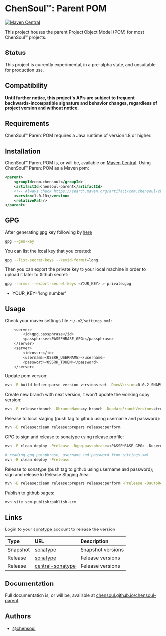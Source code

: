 # ChenSoul™: Parent POM

[![Maven Central](https://maven-badges.herokuapp.com/maven-central/com.chensoul/chensoul-parent/badge.svg)](https://maven-badges.herokuapp.com/maven-central/com.chensoul/chensoul-parent)

This project houses the parent Project Object Model (POM) for most ChenSoul™ projects.

## Status

This project is currently experimental, in a pre-alpha state, and unsuitable for production use.

## Compatibility

**Until further notice, this project's APIs are subject to frequent backwards-incompatible signature and behavior changes, regardless of project version and without notice.**

## Requirements

ChenSoul™ Parent POM requires a Java runtime of version 1.8 or higher.

## Installation

ChenSoul™ Parent POM is, or will be, available on [Maven Central](https://search.maven.org/artifact/com.chensoul/chensoul-parent).  Using ChenSoul™ Parent POM as a Maven pom:

```xml
<parent>
    <groupId>com.chensoul</groupId>
    <artifactId>chensoul-parent</artifactId>
    <!-- Always check https://search.maven.org/artifact/com.chensoul/chensoul-parent for up-to-date available versions. -->
    <version>1.0.10</version>
    <relativePath/>
</parent>
```

## GPG

After generating gpg key following by [here](https://central.sonatype.org/publish/requirements/gpg/#generating-a-key-pair)

```bash
gpg --gen-key
```

You can list the local key that you created:

```bash
gpg --list-secret-keys --keyid-format=long
```

Then you can export the private key to your local machine in order to upload it later to Github secret:

```bash
gpg --armor --export-secret-keys <YOUR_KEY> > private.gpg
```

* YOUR_KEY='long number'

## Usage

Check your maven settings file `～/.m2/settings.xml`:

```bash
    <server>
        <id>gpg.passphrase</id>
        <passphrase><PASSPHRASE_GPG></passphrase>
    </server>
    <server>
        <id>ossrh</id>
        <username><OSSRH_USERNAME></username>
        <password><OSSRH_TOKEN></password>
    </server>
```

Update pom version:

```bash
mvn -B build-helper:parse-version versions:set -DnewVersion=0.0.2-SNAPSHOT versions:commit 
```

Create new branch with next version, it won't update the working copy version:

```bash
mvn -B release:branch -DbranchName=my-branch -DupdateBranchVersions=true -DupdateWorkingCopyVersions=false
```

Release to local staging (push tag to github using username and password):

```bash
mvn -B release:clean release:prepare release:perform
```

GPG to sign and release to sonatype using release profile:

```bash
mvn -B clean deploy -Prelease -Dgpg.passphrase=<PASSPHRASE_GPG> -Dusername=<OSSRH_USERNAME> -Dpassword=<OSSRH_TOKEN>

# reading gpg.passphrase, username and password from settings.xml
mvn -B clean deploy -Prelease
```

Release to sonatype (push tag to github using username and password); sign and release to Release Staging Area:

```bash
mvn -B release:clean release:prepare release:perform -Prelease -DautoReleaseAfterClose=true
```

Publish to github pages:

```bash
mvn site scm-publish:publish-scm
```

## Links

Login to your [sonatype](https://s01.oss.sonatype.org/) account to release the version

| Type     | URL                                                                                                   | Description       |
|:---------|:------------------------------------------------------------------------------------------------------|:------------------|
| Snapshot | [sonatype](https://s01.oss.sonatype.org/content/repositories/snapshots/com/chensoul/chensoul-parent/) | Snapshot versions |
| Release  | [sonatype](https://repo.maven.apache.org/maven2/com/chensoul/chensoul-parent/)                      | Release versions  |
| Release  | [central-sonatype](https://central.sonatype.com/artifact/com.chensoul/chensoul-parent/)             | Release versions  |


## Documentation

Full documentation is, or will be, available at [chensoul.github.io/chensoul-parent](https://chensoul.github.io/chensoul-parent/).

## Authors

- [@chensoul](https://www.github.com/chensoul)